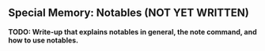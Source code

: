 Special Memory: Notables (NOT YET WRITTEN)
------------------------

**TODO: Write-up that explains notables in general, the note command, and how to use notables.**
